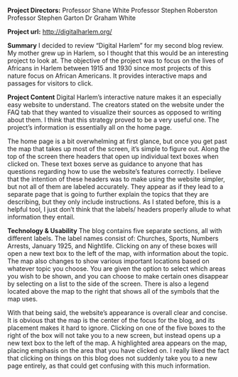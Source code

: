**Project Directors:**
Professor Shane White
Professor Stephen Roberston
Professor Stephen Garton
Dr Graham White

**Project url:** http://digitalharlem.org/

**Summary**
I decided to review “Digital Harlem” for my second blog review. My mother grew up in Harlem, so I thought that this would be an interesting project to look at. The objective of the project was to focus on the lives of Africans in Harlem between 1915 and 1930 since most projects of this nature focus on African Americans. It provides interactive maps and passages for visitors to click. 



**Project Content**
Digital Harlem’s interactive nature makes it an especially easy website to understand. The creators stated on the website under the FAQ tab that they wanted to visualize their sources as opposed to writing about them. I think that this strategy proved to be a very useful one. The project’s information is essentially all on the home page. 

The home page is a bit overwhelming at first glance, but once you get past the map that takes up most of the screen, it’s simple to figure out. Along the top of the screen there headers that open up individual text boxes when clicked on. These text boxes serve as guidance to anyone that has questions regarding how to use the website’s features correctly. I believe that the intention of these headers was to make using the website simpler, but not all of them are labeled accurately. They appear as if they lead to a separate page that is going to further explain the topics that they are describing, but they only include instructions. As I stated before, this is a helpful tool, I just don’t think that the labels/ headers properly allude to what information they entail. 

**Technology & Usability**
The blog contains five separate sections, all with different labels. The label names consist of: Churches, Sports, Numbers Arrests, January 1925, and Nightlife. Clicking on any of these boxes will open a new text box to the left of the map, with information about the topic. The map also changes to show various important locations based on whatever topic you choose. You are given the option to select which areas you wish to be shown, and you can choose to make certain ones disappear by selecting on a list to the side of the screen. There is also a legend located above the map to the right that shows all of the symbols that the map uses. 

With that being said, the website’s appearance is overall clear and concise. It is obvious that the map is the center of the focus for the blog, and its placement makes it hard to ignore. Clicking on one of the five boxes to the right of the box will not take you to a new screen, but instead opens up a new text box to the left of the map. A highlighted area appears on the map, placing emphasis on the area that you have clicked on. I really liked the fact that clicking on things on this blog does not suddenly take you to a new page entirely, as that could get confusing with this much information. 

